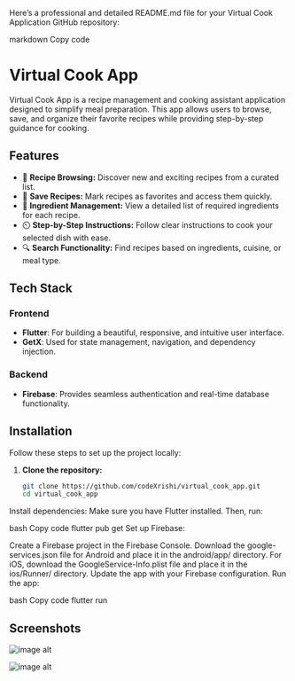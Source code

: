 Here’s a professional and detailed README.md file for your Virtual Cook Application GitHub repository:

markdown
Copy code
# Virtual Cook App

Virtual Cook App is a recipe management and cooking assistant application designed to simplify meal preparation. This app allows users to browse, save, and organize their favorite recipes while providing step-by-step guidance for cooking.

## Features

- 📖 **Recipe Browsing:** Discover new and exciting recipes from a curated list.
- 🔖 **Save Recipes:** Mark recipes as favorites and access them quickly.
- 🛒 **Ingredient Management:** View a detailed list of required ingredients for each recipe.
- ⏲️ **Step-by-Step Instructions:** Follow clear instructions to cook your selected dish with ease.
- 🔍 **Search Functionality:** Find recipes based on ingredients, cuisine, or meal type.

## Tech Stack

### Frontend
- **Flutter**: For building a beautiful, responsive, and intuitive user interface.
- **GetX**: Used for state management, navigation, and dependency injection.

### Backend
- **Firebase**: Provides seamless authentication and real-time database functionality.

## Installation

Follow these steps to set up the project locally:

1. **Clone the repository:**
   ```bash
   git clone https://github.com/codeXrishi/virtual_cook_app.git
   cd virtual_cook_app
Install dependencies: Make sure you have Flutter installed. Then, run:

bash
Copy code
flutter pub get
Set up Firebase:

Create a Firebase project in the Firebase Console.
Download the google-services.json file for Android and place it in the android/app/ directory.
For iOS, download the GoogleService-Info.plist file and place it in the ios/Runner/ directory.
Update the app with your Firebase configuration.
Run the app:

bash
Copy code
flutter run

## Screenshots

![image alt](https://github.com/codeXrishi/virtual_cook_app/blob/main/1.png?raw=true)

![image alt](https://github.com/codeXrishi/virtual_cook_app/blob/main/2.png?raw=true)
